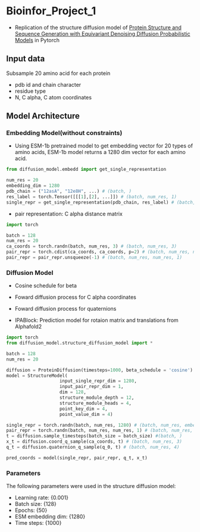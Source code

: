 # Bioinfor_Project_1
- Replication of the structure diffusion model of [Protein Structure and Sequence Generation with Equivariant Denoising Diffusion Probabilistic Models](https://arxiv.org/abs/2205.15019) in Pytorch

## Input data
Subsample 20 amino acid for each protein
- pdb id and chain character 
- residue type
- N, C alpha, C atom coordinates


## Model Architecture
### Embedding Model(without constraints)
- Using ESM-1b pretrained model to get embedding vector for 20 types of amino acids, ESM-1b model returns a 1280 dim vector for each amino acid.
```python
from diffusion_model.embedd import get_single_representation

num_res = 20
embedding_dim = 1280
pdb_chain = ("12asA", "12e8H", ...) # (batch, )
res_label = torch.Tensor([[[1],[2], ...]]) # (batch, num_res, 1)
single_repr = get_single_representation(pdb_chain, res_label) # (batch, num_res, embedding_dim)
```
- pair representation: C alpha distance matrix
```python
import torch

batch = 128
num_res = 20
ca_coords = torch.randn(batch, num_res, 3) # (batch, num_res, 3)
pair_repr = torch.cdist(ca_coords, ca_coords, p=2) # (batch, num_res, num_res)
pair_repr = pair_repr.unsqueeze(-1) # (batch, num_res, num_res, 1)
```
### Diffusion Model
- Cosine schedule for beta

- Foward diffusion process for C alpha coordinates

- Foward diffusion process for quaternions

- IPABlock: Prediction model for rotaion matrix and translations from Alphafold2
```python
import torch
from diffusion_model.structure_diffusion_model import *

batch = 128
num_res = 20

diffusion = ProteinDiffusion(timesteps=1000, beta_schedule = 'cosine')
model = StructureModel(
                    input_single_repr_dim = 1280, 
                    input_pair_repr_dim = 1, 
                    dim = 128, 
                    structure_module_depth = 12, 
                    structure_module_heads = 4, 
                    point_key_dim = 4, 
                    point_value_dim = 4)

single_repr = torch.randn(batch, num_res, 1280) # (batch, num_res, embedding_dim)
pair_repr = torch.randn(batch, num_res, num_res, 1) # (batch, num_res, num_res, 1)
t = diffusion.sample_timesteps(batch_size = batch_size) #(batch, )
x_t = diffusion.coord_q_sample(ca_coords, t) # (batch, num_res, 3)
q_t = diffusion.quaternion_q_sample(q_0, t) # (batch, num_res, 4)

pred_coords = model(single_repr, pair_repr, q_t, x_t)
```

### Parameters
The following parameters were used in the structure diffusion model:
- Learning rate: {0.001}
- Batch size: {128}
- Epochs: {50}
- ESM embedding dim: {1280}
- Time steps: {1000}
